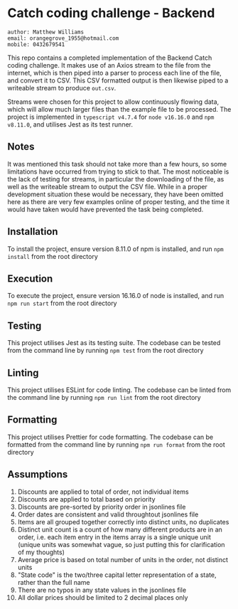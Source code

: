 # Catch coding challenge - Backend

```
author: Matthew Williams
email: orangegrove_1955@hotmail.com
mobile: 0432679541
```

This repo contains a completed implementation of the Backend Catch coding challenge. It makes use of an Axios stream to the file from the internet, which is then piped into a parser to process each line of the file, and convert it to CSV. This CSV formatted output is then likewise piped to a writeable stream to produce `out.csv`.

Streams were chosen for this project to allow continuously flowing data, which will allow much larger files than the example file to be processed. The project is implemented in `typescript v4.7.4` for `node v16.16.0` and `npm v8.11.0`, and utilises Jest as its test runner.

## Notes

It was mentioned this task should not take more than a few hours, so some limitations have occurred from trying to stick to that. The most noticeable is the lack of testing for streams, in particular the downloading of the file, as well as the writeable stream to output the CSV file. While in a proper development situation these would be necessary, they have been omitted here as there are very few examples online of proper testing, and the time it would have taken would have prevented the task being completed.

## Installation

To install the project, ensure version 8.11.0 of npm is installed, and run `npm install` from the root directory

## Execution

To execute the project, ensure version 16.16.0 of node is installed, and run `npm run start` from the root directory

## Testing

This project utilises Jest as its testing suite. The codebase can be tested from the command line by running `npm test` from the root directory

## Linting

This project utilises ESLint for code linting. The codebase can be linted from the command line by running `npm run lint` from the root directory

## Formatting

This project utilises Prettier for code formatting. The codebase can be formatted from the command line by running `npm run format` from the root directory

## Assumptions

1. Discounts are applied to total of order, not individual items
2. Discounts are applied to total based on priority
3. Discounts are pre-sorted by priority order in jsonlines file
4. Order dates are consistent and valid throughtout jsonlines file
5. Items are all grouped together correctly into distinct units, no duplicates
6. Distinct unit count is a count of how many different products are in an order, i.e. each item entry in the items array is a single unique unit (unique units was somewhat vague, so just putting this for clarification of my thoughts)
7. Average price is based on total number of units in the order, not distinct units
8. "State code" is the two/three capital letter representation of a state, rather than the full name
9. There are no typos in any state values in the jsonlines file
10. All dollar prices should be limited to 2 decimal places only
